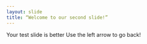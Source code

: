 ```yaml
---
layout: slide
title: “Welcome to our second slide!”
---
```

Your test slide is better
Use the left arrow to go back!
